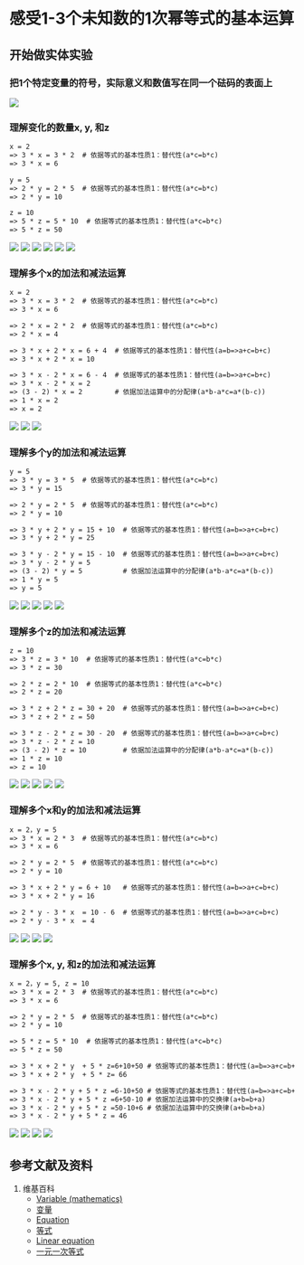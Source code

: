 # 感受1-3个未知数的1次幂等式的基本运算

## 开始做实体实验

###  把1个特定变量的符号，实际意义和数值写在同一个砝码的表面上
![](/images/函数与解析几何/n个未知数和n次幂的等式/感受1-3个未知数的1次幂等式的基本运算/0a1.jpg)

### 理解变化的数量x, y, 和z
```html
x = 2
=> 3 * x = 3 * 2  # 依据等式的基本性质1：替代性(a*c=b*c)
=> 3 * x = 6

y = 5
=> 2 * y = 2 * 5  # 依据等式的基本性质1：替代性(a*c=b*c)
=> 2 * y = 10

z = 10
=> 5 * z = 5 * 10  # 依据等式的基本性质1：替代性(a*c=b*c)
=> 5 * z = 50
```

![](/images/函数与解析几何/n个未知数和n次幂的等式/感受1-3个未知数的1次幂等式的基本运算/1a1.jpg)
![](/images/函数与解析几何/n个未知数和n次幂的等式/感受1-3个未知数的1次幂等式的基本运算/1a2.jpg)
![](/images/函数与解析几何/n个未知数和n次幂的等式/感受1-3个未知数的1次幂等式的基本运算/1a3.jpg)
![](/images/函数与解析几何/n个未知数和n次幂的等式/感受1-3个未知数的1次幂等式的基本运算/1a4.jpg)
![](/images/函数与解析几何/n个未知数和n次幂的等式/感受1-3个未知数的1次幂等式的基本运算/1a5.jpg)
![](/images/函数与解析几何/n个未知数和n次幂的等式/感受1-3个未知数的1次幂等式的基本运算/1a6.jpg)

### 理解多个x的加法和减法运算
```html
x = 2
=> 3 * x = 3 * 2  # 依据等式的基本性质1：替代性(a*c=b*c)
=> 3 * x = 6

=> 2 * x = 2 * 2  # 依据等式的基本性质1：替代性(a*c=b*c)
=> 2 * x = 4

=> 3 * x + 2 * x = 6 + 4  # 依据等式的基本性质1：替代性(a=b=>a+c=b+c)
=> 3 * x + 2 * x = 10

=> 3 * x - 2 * x = 6 - 4  # 依据等式的基本性质1：替代性(a=b=>a+c=b+c)
=> 3 * x - 2 * x = 2	  
=> (3 - 2) * x = 2 		  # 依据加法运算中的分配律(a*b-a*c=a*(b-c))
=> 1 * x = 2 
=> x = 2
```

![](/images/函数与解析几何/n个未知数和n次幂的等式/感受1-3个未知数的1次幂等式的基本运算/2a1.jpg)
![](/images/函数与解析几何/n个未知数和n次幂的等式/感受1-3个未知数的1次幂等式的基本运算/2a2.jpg)
![](/images/函数与解析几何/n个未知数和n次幂的等式/感受1-3个未知数的1次幂等式的基本运算/2a3.jpg)

### 理解多个y的加法和减法运算
```html
y = 5
=> 3 * y = 3 * 5  # 依据等式的基本性质1：替代性(a*c=b*c)
=> 3 * y = 15

=> 2 * y = 2 * 5  # 依据等式的基本性质1：替代性(a*c=b*c)
=> 2 * y = 10

=> 3 * y + 2 * y = 15 + 10  # 依据等式的基本性质1：替代性(a=b=>a+c=b+c)
=> 3 * y + 2 * y = 25

=> 3 * y - 2 * y = 15 - 10  # 依据等式的基本性质1：替代性(a=b=>a+c=b+c)
=> 3 * y - 2 * y = 5	    
=> (3 - 2) * y = 5 			# 依据加法运算中的分配律(a*b-a*c=a*(b-c))
=> 1 * y = 5 
=> y = 5
```

![](/images/函数与解析几何/n个未知数和n次幂的等式/感受1-3个未知数的1次幂等式的基本运算/3a1.jpg)
![](/images/函数与解析几何/n个未知数和n次幂的等式/感受1-3个未知数的1次幂等式的基本运算/3a2.jpg)
![](/images/函数与解析几何/n个未知数和n次幂的等式/感受1-3个未知数的1次幂等式的基本运算/3a3.jpg)
![](/images/函数与解析几何/n个未知数和n次幂的等式/感受1-3个未知数的1次幂等式的基本运算/3a4.jpg)
![](/images/函数与解析几何/n个未知数和n次幂的等式/感受1-3个未知数的1次幂等式的基本运算/3a5.jpg)

### 理解多个z的加法和减法运算
```html
z = 10
=> 3 * z = 3 * 10  # 依据等式的基本性质1：替代性(a*c=b*c)
=> 3 * z = 30

=> 2 * z = 2 * 10  # 依据等式的基本性质1：替代性(a*c=b*c)
=> 2 * z = 20

=> 3 * z + 2 * z = 30 + 20  # 依据等式的基本性质1：替代性(a=b=>a+c=b+c)
=> 3 * z + 2 * z = 50

=> 3 * z - 2 * z = 30 - 20  # 依据等式的基本性质1：替代性(a=b=>a+c=b+c)
=> 3 * z - 2 * z = 10	    
=> (3 - 2) * z = 10 		# 依据加法运算中的分配律(a*b-a*c=a*(b-c))
=> 1 * z = 10 
=> z = 10
```

![](/images/函数与解析几何/n个未知数和n次幂的等式/感受1-3个未知数的1次幂等式的基本运算/4a1.jpg)
![](/images/函数与解析几何/n个未知数和n次幂的等式/感受1-3个未知数的1次幂等式的基本运算/4a2.jpg)
![](/images/函数与解析几何/n个未知数和n次幂的等式/感受1-3个未知数的1次幂等式的基本运算/4a3.jpg)
![](/images/函数与解析几何/n个未知数和n次幂的等式/感受1-3个未知数的1次幂等式的基本运算/4a4.jpg)
![](/images/函数与解析几何/n个未知数和n次幂的等式/感受1-3个未知数的1次幂等式的基本运算/4a5.jpg)

### 理解多个x和y的加法和减法运算
```html
x = 2，y = 5
=> 3 * x = 2 * 3  # 依据等式的基本性质1：替代性(a*c=b*c)
=> 3 * x = 6

=> 2 * y = 2 * 5  # 依据等式的基本性质1：替代性(a*c=b*c)
=> 2 * y = 10

=> 3 * x + 2 * y = 6 + 10	# 依据等式的基本性质1：替代性(a=b=>a+c=b+c)
=> 3 * x + 2 * y = 16

=> 2 * y - 3 * x  = 10 - 6	# 依据等式的基本性质1：替代性(a=b=>a+c=b+c)
=> 2 * y - 3 * x  = 4
```

![](/images/函数与解析几何/n个未知数和n次幂的等式/感受1-3个未知数的1次幂等式的基本运算/5a1.jpg)
![](/images/函数与解析几何/n个未知数和n次幂的等式/感受1-3个未知数的1次幂等式的基本运算/5a2.jpg)
![](/images/函数与解析几何/n个未知数和n次幂的等式/感受1-3个未知数的1次幂等式的基本运算/5a3.jpg)
![](/images/函数与解析几何/n个未知数和n次幂的等式/感受1-3个未知数的1次幂等式的基本运算/5a4.jpg)

### 理解多个x, y, 和z的加法和减法运算
```html
x = 2，y = 5, z = 10
=> 3 * x = 2 * 3  # 依据等式的基本性质1：替代性(a*c=b*c)
=> 3 * x = 6

=> 2 * y = 2 * 5  # 依据等式的基本性质1：替代性(a*c=b*c)
=> 2 * y = 10

=> 5 * z = 5 * 10  # 依据等式的基本性质1：替代性(a*c=b*c)
=> 5 * z = 50

=> 3 * x + 2 * y  + 5 * z=6+10+50 # 依据等式的基本性质1：替代性(a=b=>a+c=b+c)
=> 3 * x + 2 * y  + 5 * z= 66

=> 3 * x - 2 * y + 5 * z =6-10+50 # 依据等式的基本性质1：替代性(a=b=>a+c=b+c)
=> 3 * x - 2 * y + 5 * z =6+50-10 # 依据加法运算中的交换律(a+b=b+a)
=> 3 * x - 2 * y + 5 * z =50-10+6 # 依据加法运算中的交换律(a+b=b+a)
=> 3 * x - 2 * y + 5 * z = 46
```

![](/images/函数与解析几何/n个未知数和n次幂的等式/感受1-3个未知数的1次幂等式的基本运算/6a1.jpg)
![](/images/函数与解析几何/n个未知数和n次幂的等式/感受1-3个未知数的1次幂等式的基本运算/6a2.jpg)
![](/images/函数与解析几何/n个未知数和n次幂的等式/感受1-3个未知数的1次幂等式的基本运算/6a3.jpg)
![](/images/函数与解析几何/n个未知数和n次幂的等式/感受1-3个未知数的1次幂等式的基本运算/6a4.jpg)

## 参考文献及资料

1. 维基百科
	- [Variable (mathematics)](https://en.wikipedia.org/wiki/Variable_(mathematics)) 
	- [变量](https://zh.wikipedia.org/wiki/%E8%AE%8A%E6%95%B8) 
	- [Equation](https://en.wikipedia.org/wiki/Equation) 
	- [等式](https://zh.wikipedia.org/wiki/%E6%96%B9%E7%A8%8B) 
	- [Linear equation](https://en.wikipedia.org/wiki/Linear_equation) 
	- [一元一次等式](https://zh.wikipedia.org/wiki/%E4%B8%80%E6%AC%A1%E6%96%B9%E7%A8%8B#%E4%B8%80%E5%85%83%E4%B8%80%E6%AC%A1%E6%96%B9%E7%A8%8B%E5%BC%8F) 